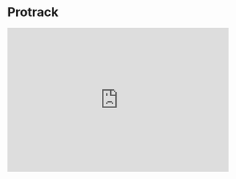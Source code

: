 # Protrack
<div style="position: relative; padding-bottom: 64.98194945848375%; height: 0;"><iframe src="https://www.loom.com/embed/9d5ae6a7e7474d6c89570b51af1ae838?sid=923020fb-5eb8-4ef4-8637-294f4489c3de" frameborder="0" webkitallowfullscreen mozallowfullscreen allowfullscreen style="position: absolute; top: 0; left: 0; width: 100%; height: 100%;"></iframe></div>
